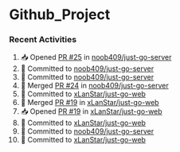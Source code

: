 # Github_Project

### Recent Activities
<!--START_SECTION:activity-->
1. 📥 Opened [PR #25](https://github.com/noob409/just-go-server/pull/25) in [noob409/just-go-server](https://github.com/noob409/just-go-server)
2. 📝 Committed to [noob409/just-go-server](https://github.com/noob409/just-go-server/commit/ccea735e21072ff06bcec2c5c1b7fcdc481804b5)
3. 📝 Committed to [noob409/just-go-server](https://github.com/noob409/just-go-server/commit/a50983318f9dd25025ba1bea875619e1b4540e9e)
4. 🔀 Merged [PR #24](https://github.com/noob409/just-go-server/pull/24) in [noob409/just-go-server](https://github.com/noob409/just-go-server)
5. 📝 Committed to [xLanStar/just-go-web](https://github.com/xLanStar/just-go-web/commit/f00349b935cd88afbe5a391641774a0a1dc6ab54)
6. 🔀 Merged [PR #19](https://github.com/xLanStar/just-go-web/pull/19) in [xLanStar/just-go-web](https://github.com/xLanStar/just-go-web)
7. 📥 Opened [PR #19](https://github.com/xLanStar/just-go-web/pull/19) in [xLanStar/just-go-web](https://github.com/xLanStar/just-go-web)
8. 📝 Committed to [xLanStar/just-go-web](https://github.com/xLanStar/just-go-web/commit/264eaa0577102a5b65e53fc594dd8d89f1c13dd6)
9. 📝 Committed to [noob409/just-go-server](https://github.com/noob409/just-go-server/commit/f771dcecffabef2f34a61dfdd079ea05a10e2e60)
10. 📝 Committed to [xLanStar/just-go-web](https://github.com/xLanStar/just-go-web/commit/fddbef0c4adaeae0838db307348e750eb4d6ce2d)
<!--END_SECTION:activity-->
